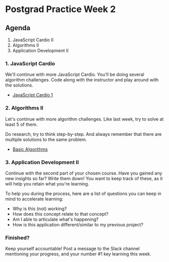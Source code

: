 # Postgrad Practice Week 2

## Agenda

1. JavaScript Cardio II
2. Algorithms II
3. Application Development II

### 1. JavaScript Cardio

We'll continue with more JavaScript Cardio. You'll be doing several algorithm challenges. Code along with the instructor and play around with the solutions.

- [JavaScript Cardio 1](https://www.youtube.com/watch?v=M2bJBuaOeOQ)

### 2. Algorithms II

Let's continue with more algorithm challenges. Like last week, try to solve at least 5 of them.

Do research, try to think step-by-step. And always remember that there are multiple solutions to the same problem.

- [Basic Algorithms](https://www.freecodecamp.org/learn/javascript-algorithms-and-data-structures/basic-algorithm-scripting/)

### 3. Application Development II

Continue with the second part of your chosen course. Have you gained any new insights so far? Write them down! You want to keep track of these, as it will help you retain what you're learning.

To help you during the process, here are a list of questions you can keep in mind to accelerate learning:

- Why is this (not) working?
- How does this concept relate to that concept?
- Am I able to articulate what's happening?
- How is this application different/similar to my previous project?

### Finished?

Keep yourself accountable! Post a message to the Slack channel mentioning your progress, and your number #1 key learning this week.
